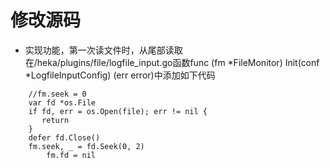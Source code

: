 修改源码
========================
- 实现功能，第一次读文件时，从尾部读取
在/heka/plugins/file/logfile_input.go函数func (fm *FileMonitor) Init(conf *LogfileInputConfig) (err error)中添加如下代码

```
    //fm.seek = 0
    var fd *os.File
    if fd, err = os.Open(file); err != nil {
       return
    }
    defer fd.Close()
    fm.seek, _ = fd.Seek(0, 2)
        fm.fd = nil
```


